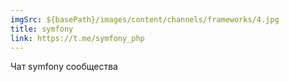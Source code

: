 ```yaml
---
imgSrc: ${basePath}/images/content/channels/frameworks/4.jpg
title: symfony
link: https://t.me/symfony_php
---
```


Чат symfony сообщества

